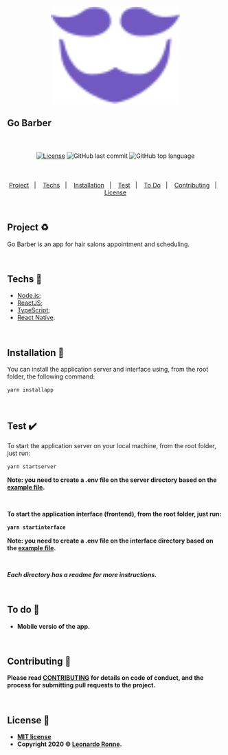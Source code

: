 <p align="center">
  <img src="assets/img/logo-interna.svg" width="300px"/>
</p>

<h2>Go Barber</h2>

<br>

<div align="center" style="margin: 20px; text-align: center">
  
  [![License](http://img.shields.io/:license-mit-blue.svg?style=flat-square)](http://badges.mit-license.org)
  ![GitHub last commit](https://img.shields.io/github/last-commit/leoronne/go-barber?color=green&style=flat-square)
  ![GitHub top language](https://img.shields.io/github/languages/top/leoronne/go-barber?style=flat-square)
  
</div>

<br>

<p align="center">
  <a href="#project-recycle">Project</a>&nbsp;&nbsp;&nbsp;|&nbsp;&nbsp;&nbsp;
  <a href="#techs-rocket">Techs</a>&nbsp;&nbsp;&nbsp;|&nbsp;&nbsp;&nbsp;
  <a href="#installation-wrench">Installation</a>&nbsp;&nbsp;&nbsp;|&nbsp;&nbsp;&nbsp;
  <a href="#test-heavy_check_mark">Test</a>&nbsp;&nbsp;&nbsp;|&nbsp;&nbsp;&nbsp;
  <a href="#to-do-newspaper">To Do</a>&nbsp;&nbsp;&nbsp;|&nbsp;&nbsp;&nbsp;
  <a href="#contributing-">Contributing</a>&nbsp;&nbsp;&nbsp;|&nbsp;&nbsp;&nbsp;
  <a href="#license-memo">License</a>
</p>

<br>

## Project :recycle:

Go Barber is an app for hair salons appointment and scheduling.

<br>

## Techs :rocket:

- [Node.js](https://nodejs.org/en/);
- [ReactJS](https://reactjs.org);
- [TypeScript](https://www.typescriptlang.org/);
- [React Native](https://facebook.github.io/react-native/).

<br>

## Installation :wrench:

You can install the application server and interface using, from the root folder, the following command:

```sh
yarn installapp
```

<br>

## Test :heavy_check_mark:

To start the application server on your local machine, from the root folder, just run:

```sh
yarn startserver
```

<strong>Note: you need to create a .env file on the server directory based on the [example file](<https://github.com/leoronne/go-barber/blob/master/server/.env%20(example).txt>).

<br>

To start the application interface (frontend), from the root folder, just run:

```sh
yarn startinterface
```

<strong>Note: you need to create a .env file on the interface directory based on the [example file](<https://github.com/leoronne/go-barber/blob/master/interface/.env%20(example).txt>).

<br>

<i>Each directory has a readme for more instructions.</i>

<br>

## To do :newspaper:

- Mobile versio of the app.

<br>

## Contributing 🤔

Please read [CONTRIBUTING](https://github.com/leoronne/go-barber/blob/master/CONTRIBUTING.md) for details on code of conduct, and the process for submitting pull requests to the project.

<br>

## License :memo:

- **[MIT license](https://github.com/leoronne/go-barber/blob/master/LICENSE)**
- Copyright 2020 © <a href="https://github.com/leoronne" target="_blank">Leonardo Ronne</a>.

##
